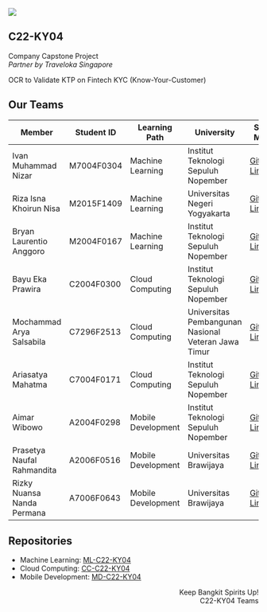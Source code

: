 ![](https://raw.githubusercontent.com/C22-KY04/.github/main/banner-project.png)

## C22-KY04

Company Capstone Project <br>
*Partner by Traveloka Singapore*

OCR to Validate KTP on Fintech KYC (Know-Your-Customer)

## Our Teams

| Member | Student ID | Learning Path | University | Social Media |
| --- | --- | --- | --- | --- |
| Ivan Muhammad Nizar | M7004F0304 | Machine Learning | Institut Teknologi Sepuluh Nopember | [Github](https://github.com/dragranzer) [LinkedIn](https://www.linkedin.com/in/ivanmuhammadn/) |
| Riza Isna Khoirun Nisa | M2015F1409 | Machine Learning | Universitas Negeri Yogyakarta | [Github](https://github.com/rizaisnakhoir) [LinkedIn](https://www.linkedin.com/in/rizaisnakhoir/) |
| Bryan Laurentio Anggoro | M2004F0167 | Machine Learning | Institut Teknologi Sepuluh Nopember | [Github](https://github.com/bryanlaurentio) [LinkedIn](https://www.linkedin.com/in/bryanlaurentio/) |
| Bayu Eka Prawira | C2004F0300 | Cloud Computing | Institut Teknologi Sepuluh Nopember | [Github](https://github.com/gluten111840) [LinkedIn](https://www.linkedin.com/in/bayuekaprawira/) |
| Mochammad Arya Salsabila | C7296F2513 | Cloud Computing | Universitas Pembangunan Nasional Veteran Jawa Timur | [Github](https://github.com/arryaaas) [LinkedIn](https://www.linkedin.com/in/mochammad-arya-salsabila/) |
| Ariasatya Mahatma | C7004F0171 | Cloud Computing | Institut Teknologi Sepuluh Nopember | [Github](https://github.com/modalhoki) [LinkedIn](linkedin.com/in/ariasatya/) |
| Aimar Wibowo | A2004F0298 | Mobile Development | Institut Teknologi Sepuluh Nopember | [Github](https://github.com/aimarwibowo46) [LinkedIn](https://www.linkedin.com/in/aimar-wibowo-739a7420b/) |
| Prasetya Naufal Rahmandita | A2006F0516 | Mobile Development | Universitas Brawijaya | [Github](https://github.com/Prasetya25) [LinkedIn](http://www.linkedin.com/in/prasetya-naufal-54b352228) |
| Rizky Nuansa Nanda Permana | A7006F0643 | Mobile Development | Universitas Brawijaya | [Github](https://github.com/baskom99) [LinkedIn](https://www.linkedin.com/in/rizkynuansa/) |

## Repositories

- Machine Learning: [ML-C22-KY04](https://github.com/C22-KY04/ml-c22-ky04)
- Cloud Computing: [CC-C22-KY04](https://github.com/C22-KY04/cc-c22-ky04)
- Mobile Development: [MD-C22-KY04](https://github.com/C22-KY04/md-c22-ky04)

<p align="right"> Keep Bangkit Spirits Up!<br>C22-KY04 Teams</p>
